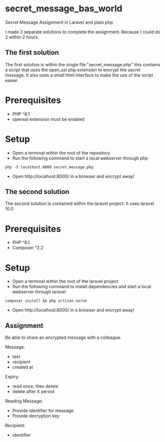 # secret_message_bas_world
Secret Message Assignment in Laravel and plain php

I made 2 separate solutions to complete the assignment. Because I could do 2 within 2 hours.


## The first solution
The first solution is within the single file "secret_message.php" 
this contains a script that uses the open_ssl php extension to encrypt the secret message.
It also uses a small html interface to make the use of the script easier.

# Prerequisites

- PHP ^8.1
- openssl extension must be enabled

# Setup

- Open a terminal within the root of the repository
- Run the following command to start a local webserver through php
```
php -S localhost:8000 secret_message.php
```
- Open http://localhost:8000/ in a browser and encrypt away!

##  

## The second solution
The second solution is contained within the laravel project. It uses laravel 10.0

# Prerequisites

- PHP ^8.1
- Composer ^2.2

# Setup

- Open a terminal within the root of the laravel project
- Run the following command to install dependencies and start a local webserver through laravel
```
composer install && php artisan serve
```
- Open http://localhost:8000/ in a browser and encrypt away!

## Assignment

Be able to share an encrypted message with a colleague.

Message:

- text
- recipient
- created at

Expiry:

- read once, then delete
- delete after X period

Reading Message:

- Provide identifier for message
- Provide decryption key

Recipient:

- identifier
